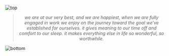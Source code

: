 ![top](https://github.com/user-attachments/assets/c0ff87ae-14a3-4edd-a449-ee6e0e2f73f5)

<!-- quote-start -->
<div align="center">

> *we are at our very best, and we are happiest, when we are fully engaged in work we enjoy on the journey toward the goal we've established for ourselves. it gives meaning to our time off and comfort to our sleep. it makes everything else in life so wonderful, so worthwhile.*

</div>
<!-- quote-end -->


![bottom](https://github.com/user-attachments/assets/bf2cc040-2664-4cf3-8aaa-9d397c8a8f5c)
